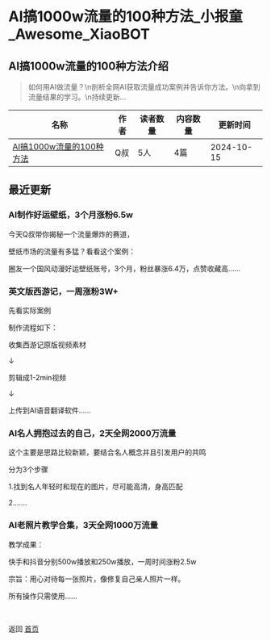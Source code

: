 # AI搞1000w流量的100种方法_小报童_Awesome_XiaoBOT

## AI搞1000w流量的100种方法介绍
> 如何用AI做流量？\n剖析全网AI获取流量成功案例并告诉你方法。\n向拿到流量结果的学习。\n持续更新...  
  


|名称|作者|读者数量|内容数量|更新时间|
|---|---|---|---|---|
|[AI搞1000w流量的100种方法](https://xiaobot.net/p/AI007?refer=0b133df9-27dc-423b-8101-639049001c13)|Q叔|5人|4篇|2024-10-15|

## 最近更新
### AI制作好运壁纸，3个月涨粉6.5w

今天Q叔带你揭秘一个流量爆炸的赛道，

壁纸市场的流量有多猛？看看这个案例：

圈友一个国风动漫好运壁纸账号，3个月，粉丝暴涨6.4万，点赞收藏高......

### 英文版西游记，一周涨粉3W+

先看实际案例

制作流程如下：

收集西游记原版视频素材

↓

剪辑成1-2min视频

↓

上传到AI语音翻译软件......

### AI名人拥抱过去的自己，2天全网2000万流量

这个主要是思路比较新颖，要结合名人概念并且引发用户的共鸣

分为3个步骤

1.找到名人年轻时和现在的图片，尽可能高清，身高匹配

2.......

### AI老照片教学合集，3天全网1000万流量

教学成果：

快手和抖音分别500w播放和250w播放，一周时间涨粉2.5w

宗旨：用心对待每一张照片，像修复自己亲人照片一样。

所有操作只需使用......


<a href="https://github.com/Reno9527/awesome-xiaobot" style="color: white; text-decoration: none;">awesome-xiaobot</a>

返回 [首页](../README.md)
